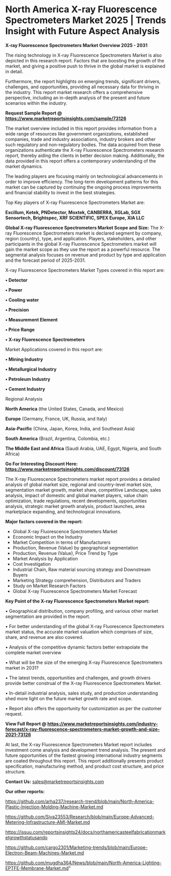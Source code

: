 # North America X-ray Fluorescence Spectrometers Market 2025 | Trends Insight with Future Aspect Analysis

<Strong> X-ray Fluorescence Spectrometers Market Overview 2025 - 2031</strong>

The rising technology in X-ray Fluorescence Spectrometers Market is also depicted in this research report. Factors that are boosting the growth of the market, and giving a positive push to thrive in the global market is explained in detail.

Furthermore, the report highlights on emerging trends, significant drivers, challenges, and opportunities, providing all necessary data for thriving in the industry. This report market research offers a comprehensive perspective, including an in-depth analysis of the present and future scenarios within the industry.

<strong>Request Sample Report @ <a href=https://www.marketreportsinsights.com/sample/73126>https://www.marketreportsinsights.com/sample/73126</a></strong>

The market overview included in this report provides information from a wide range of resources like government organizations, established companies, trade and industry associations, industry brokers and other such regulatory and non-regulatory bodies. The data acquired from these organizations authenticate the X-ray Fluorescence Spectrometers research report, thereby aiding the clients in better decision making. Additionally, the data provided in this report offers a contemporary understanding of the market dynamics.

The leading players are focusing mainly on technological advancements in order to improve efficiency. The long-term development patterns for this market can be captured by continuing the ongoing process improvements and financial stability to invest in the best strategies.

Top Key players of X-ray Fluorescence Spectrometers Market are:

<strong>Excillum, Ketek, PNDetector, Moxtek, CANBERRA, XGLab, SGX Sensortech, Brightspec, XRF SCIENTIFIC, SPEX Europe, XIA LLC</strong>

<strong><b>Global X-ray Fluorescence Spectrometers Market Scope and Size:</b></strong>
The X-ray Fluorescence Spectrometers market is declared segment by company, region (country), type, and application. Players, stakeholders, and other participants in the global X-ray Fluorescence Spectrometers market will gain the market scope as they use the report as a powerful resource. The segmental analysis focuses on revenue and product by type and application and the forecast period of 2025-2031.

X-ray Fluorescence Spectrometers Market Types covered in this report are:

<strong>• Detector

• Power

• Cooling water

• Precision

• Measurement Element

• Price Range

• X-ray Fluorescence Spectrometers</strong>

Market Applications covered in this report are:

<strong>• Mining Industry

• Metallurgical Industry

• Petroleum Industry

• Cement Industry</strong> 

Regional Analysis

<strong>North America</strong> (the United States, Canada, and Mexico)

<strong>Europe</strong> (Germany, France, UK, Russia, and Italy)

<strong>Asia-Pacific</strong> (China, Japan, Korea, India, and Southeast Asia)

<strong>South America</strong> (Brazil, Argentina, Colombia, etc.)

<strong>The Middle East and Africa</strong> (Saudi Arabia, UAE, Egypt, Nigeria, and South Africa)

<strong>Go For Interesting Discount Here: <a href=https://www.marketreportsinsights.com/discount/73126>https://www.marketreportsinsights.com/discount/73126</a></strong>

The X-ray Fluorescence Spectrometers market report provides a detailed analysis of global market size, regional and country-level market size, segmentation market growth, market share, competitive Landscape, sales analysis, impact of domestic and global market players, value chain optimization, trade regulations, recent developments, opportunities analysis, strategic market growth analysis, product launches, area marketplace expanding, and technological innovations.

<strong><b>Major factors covered in the report:</b></strong>
<ul>
  <li>Global X-ray Fluorescence Spectrometers Market </li>
  <li>Economic Impact on the Industry</li>
  <li>Market Competition in terms of Manufacturers</li>
  <li>Production, Revenue (Value) by geographical segmentation</li>
  <li>Production, Revenue (Value), Price Trend by Type</li>
  <li>Market Analysis by Application</li>
  <li>Cost Investigation</li>
  <li>Industrial Chain, Raw material sourcing strategy and Downstream Buyers</li>
  <li>Marketing Strategy comprehension, Distributors and Traders</li>
  <li>Study on Market Research Factors</li>
  <li>Global X-ray Fluorescence Spectrometers Market Forecast</li>
</ul>

<strong><b>Key Point of the X-ray Fluorescence Spectrometers Market report:</b></strong>

• Geographical distribution, company profiling, and various other market segmentation are provided in the report.

• For better understanding of the global X-ray Fluorescence Spectrometers market status, the accurate market valuation which comprises of size, share, and revenue are also covered.

• Analysis of the competitive dynamic factors better extrapolate the complete market overview

• What will be the size of the emerging X-ray Fluorescence Spectrometers market in 2031?

• The latest trends, opportunities and challenges, and growth drivers provide better construal of the X-ray Fluorescence Spectrometers Market.

• In-detail industrial analysis, sales study, and production understanding shed more light on the future market growth rate and scope.

• Report also offers the opportunity for customization as per the customer request.

<strong><b>View Full Report @ <a href=https://www.marketreportsinsights.com/industry-forecast/x-ray-fluorescence-spectrometers-market-growth-and-size-2021-73126>https://www.marketreportsinsights.com/industry-forecast/x-ray-fluorescence-spectrometers-market-growth-and-size-2021-73126</a></b></strong>


At last, the X-ray Fluorescence Spectrometers Market report includes investment come analysis and development trend analysis. The present and future opportunities of the fastest growing international industry segments are coated throughout this report. This report additionally presents product specification, manufacturing method, and product cost structure, and price structure.

<strong>Contact Us:</strong>
sales@marketreportsinsights.com

<strong>Our other reports:</strong>

<a href=https://github.com/arha237/research-trend/blob/main/North-America-Plastic-Injection-Molding-Machine-Market.md>https://github.com/arha237/research-trend/blob/main/North-America-Plastic-Injection-Molding-Machine-Market.md</a>

<a href=https://github.com/Siya23553/Research/blob/main/Europe-Advanced-Metering-Infrastructure-AMI-Market.md>https://github.com/Siya23553/Research/blob/main/Europe-Advanced-Metering-Infrastructure-AMI-Market.md</a>

<a href=https://issuu.com/reportsinsights24/docs/northamericasteelfabricationmarketgrowthstatusando>https://issuu.com/reportsinsights24/docs/northamericasteelfabricationmarketgrowthstatusando</a>

<a href=https://github.com/cargo2301/Marketing-trends/blob/main/Europe-Electron-Beam-Machines-Market.md>https://github.com/cargo2301/Marketing-trends/blob/main/Europe-Electron-Beam-Machines-Market.md</a>

<a href=https://github.com/mugdha364/News/blob/main/North-America-Lighting-EPTFE-Membrane-Market.md>https://github.com/mugdha364/News/blob/main/North-America-Lighting-EPTFE-Membrane-Market.md</a>"
